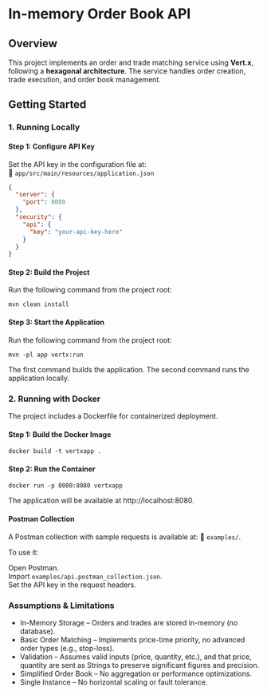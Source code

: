 # **In-memory Order Book API**

## **Overview**

This project implements an order and trade matching service using **Vert.x**, following a **hexagonal architecture**.
The service handles order creation, trade execution, and order book management.

## **Getting Started**

### **1. Running Locally**

#### **Step 1: Configure API Key**

Set the API key in the configuration file at:  
📂 `app/src/main/resources/application.json`

```json
{
  "server": {
    "port": 8080
  },
  "security": {
    "api": {
      "key": "your-api-key-here"
    }
  }
}
```

#### **Step 2: Build the Project**

Run the following command from the project root:

`mvn clean install`

#### **Step 3: Start the Application**

Run the following command from the project root:

`mvn -pl app vertx:run`

The first command builds the application.
The second command runs the application locally.

### **2. Running with Docker**

The project includes a Dockerfile for containerized deployment.

#### **Step 1: Build the Docker Image**

`docker build -t vertxapp .`

#### **Step 2: Run the Container**

`docker run -p 8080:8080 vertxapp`

The application will be available at http://localhost:8080.

#### **Postman Collection**

A Postman collection with sample requests is available at:
📂 `examples/`.

To use it:

Open Postman. \
Import `examples/api.postman_collection.json`. \
Set the API key in the request headers.

### **Assumptions & Limitations**

- In-Memory Storage – Orders and trades are stored in-memory (no database).
- Basic Order Matching – Implements price-time priority, no advanced order types (e.g., stop-loss).
- Validation – Assumes valid inputs (price, quantity, etc.), and that price, quantity are sent as Strings to preserve
  significant figures and precision.
- Simplified Order Book – No aggregation or performance optimizations.
- Single Instance – No horizontal scaling or fault tolerance.
